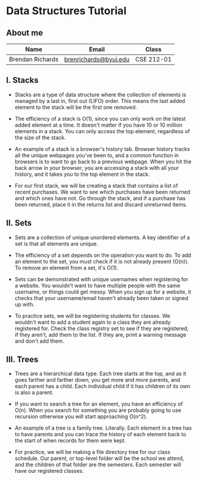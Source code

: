 # Data Structures Tutorial

## About me
| Name | Email | Class |
|------|-------|-------|
| Brendan Richards | brenrichards@byui.edu | CSE 212-01|

## I. Stacks 

* Stacks are a type of data structure where the collection of elements is managed by a last in, first out (LIFO) order. This means the last added element to the stack will be the first one removed.

* The efficiency of a stack is O(1), since you can only work on the latest added element at a time. It doesn't matter if you have 10 or 10 million elements in a stack. You can only access the top element, regardless of the size of the stack.

* An example of a stack is a browser's history tab. Browser history tracks all the unique webpages you've been to, and a common function in browsers is to want to go back to a previous webpage. When you hit the back arrow in your browser, you are accessing a stack with all your history, and it takes you to the top element in the stack.

* For our first stack, we will be creating a stack that contains a list of recent purchases. We want to see which purchases have been returned and which ones have not. Go through the stack, and if a purchase has been returned, place it in the returns list and discard unreturned items.

## II. Sets 

* Sets are a collection of unique unordered elements. A key identifier of a set is that all elements are unique.

* The efficiency of a set depends on the operation you want to do. To add an element to the set, you must check if it is not already present (O(n)). To remove an element from a set, it's O(1).

* Sets can be demonstrated with unique usernames when registering for a website. You wouldn't want to have multiple people with the same username, or things could get messy. When you sign up for a website, it checks that your username/email haven't already been taken or signed up with.

* To practice sets, we will be registering students for classes. We wouldn't want to add a student again to a class they are already registered for. Check the class registry set to see if they are registered, if they aren't, add them to the list. If they are, print a warning message and don't add them.

## III. Trees 

* Trees are a hierarchical data type. Each tree starts at the top, and as it goes farther and farther down, you get more and more parents, and each parent has a child. Each individual child if it has children of its own is also a parent.

* If you want to search a tree for an element, you have an efficiency of O(n). When you search for something you are probably going to use recursion otherwise you will start approaching O(n^2).

* An example of a tree is a family tree. Literally. Each element in a tree has to have parents and you can trace the history of each element back to the start of when records for them were kept.

* For practice, we will be making a file directory tree for our class schedule. Our parent, or top-level folder will be the school we attend, and the children of that folder are the semesters. Each semester will have our registered classes.
